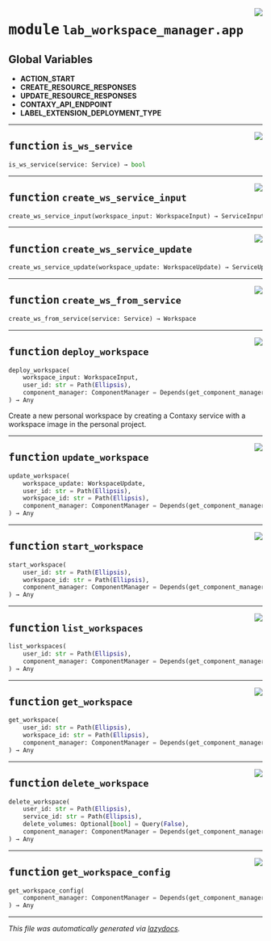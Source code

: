 <!-- markdownlint-disable -->

<a href="https://github.com/ml-tooling/contaxy/blob/main/components/lab-workspace-manager/backend/src/lab_workspace_manager/app.py#L0"><img align="right" style="float:right;" src="https://img.shields.io/badge/-source-cccccc?style=flat-square"></a>

# <kbd>module</kbd> `lab_workspace_manager.app`




**Global Variables**
---------------
- **ACTION_START**
- **CREATE_RESOURCE_RESPONSES**
- **UPDATE_RESOURCE_RESPONSES**
- **CONTAXY_API_ENDPOINT**
- **LABEL_EXTENSION_DEPLOYMENT_TYPE**

---

<a href="https://github.com/ml-tooling/contaxy/blob/main/components/lab-workspace-manager/backend/src/lab_workspace_manager/app.py#L46"><img align="right" style="float:right;" src="https://img.shields.io/badge/-source-cccccc?style=flat-square"></a>

## <kbd>function</kbd> `is_ws_service`

```python
is_ws_service(service: Service) → bool
```






---

<a href="https://github.com/ml-tooling/contaxy/blob/main/components/lab-workspace-manager/backend/src/lab_workspace_manager/app.py#L52"><img align="right" style="float:right;" src="https://img.shields.io/badge/-source-cccccc?style=flat-square"></a>

## <kbd>function</kbd> `create_ws_service_input`

```python
create_ws_service_input(workspace_input: WorkspaceInput) → ServiceInput
```






---

<a href="https://github.com/ml-tooling/contaxy/blob/main/components/lab-workspace-manager/backend/src/lab_workspace_manager/app.py#L75"><img align="right" style="float:right;" src="https://img.shields.io/badge/-source-cccccc?style=flat-square"></a>

## <kbd>function</kbd> `create_ws_service_update`

```python
create_ws_service_update(workspace_update: WorkspaceUpdate) → ServiceUpdate
```






---

<a href="https://github.com/ml-tooling/contaxy/blob/main/components/lab-workspace-manager/backend/src/lab_workspace_manager/app.py#L87"><img align="right" style="float:right;" src="https://img.shields.io/badge/-source-cccccc?style=flat-square"></a>

## <kbd>function</kbd> `create_ws_from_service`

```python
create_ws_from_service(service: Service) → Workspace
```






---

<a href="https://github.com/ml-tooling/contaxy/blob/main/components/lab-workspace-manager/backend/src/lab_workspace_manager/app.py#L108"><img align="right" style="float:right;" src="https://img.shields.io/badge/-source-cccccc?style=flat-square"></a>

## <kbd>function</kbd> `deploy_workspace`

```python
deploy_workspace(
    workspace_input: WorkspaceInput,
    user_id: str = Path(Ellipsis),
    component_manager: ComponentManager = Depends(get_component_manager)
) → Any
```

Create a new personal workspace by creating a Contaxy service with a workspace image in the personal project. 


---

<a href="https://github.com/ml-tooling/contaxy/blob/main/components/lab-workspace-manager/backend/src/lab_workspace_manager/app.py#L139"><img align="right" style="float:right;" src="https://img.shields.io/badge/-source-cccccc?style=flat-square"></a>

## <kbd>function</kbd> `update_workspace`

```python
update_workspace(
    workspace_update: WorkspaceUpdate,
    user_id: str = Path(Ellipsis),
    workspace_id: str = Path(Ellipsis),
    component_manager: ComponentManager = Depends(get_component_manager)
) → Any
```






---

<a href="https://github.com/ml-tooling/contaxy/blob/main/components/lab-workspace-manager/backend/src/lab_workspace_manager/app.py#L163"><img align="right" style="float:right;" src="https://img.shields.io/badge/-source-cccccc?style=flat-square"></a>

## <kbd>function</kbd> `start_workspace`

```python
start_workspace(
    user_id: str = Path(Ellipsis),
    workspace_id: str = Path(Ellipsis),
    component_manager: ComponentManager = Depends(get_component_manager)
) → Any
```






---

<a href="https://github.com/ml-tooling/contaxy/blob/main/components/lab-workspace-manager/backend/src/lab_workspace_manager/app.py#L182"><img align="right" style="float:right;" src="https://img.shields.io/badge/-source-cccccc?style=flat-square"></a>

## <kbd>function</kbd> `list_workspaces`

```python
list_workspaces(
    user_id: str = Path(Ellipsis),
    component_manager: ComponentManager = Depends(get_component_manager)
) → Any
```






---

<a href="https://github.com/ml-tooling/contaxy/blob/main/components/lab-workspace-manager/backend/src/lab_workspace_manager/app.py#L203"><img align="right" style="float:right;" src="https://img.shields.io/badge/-source-cccccc?style=flat-square"></a>

## <kbd>function</kbd> `get_workspace`

```python
get_workspace(
    user_id: str = Path(Ellipsis),
    workspace_id: str = Path(Ellipsis),
    component_manager: ComponentManager = Depends(get_component_manager)
) → Any
```






---

<a href="https://github.com/ml-tooling/contaxy/blob/main/components/lab-workspace-manager/backend/src/lab_workspace_manager/app.py#L229"><img align="right" style="float:right;" src="https://img.shields.io/badge/-source-cccccc?style=flat-square"></a>

## <kbd>function</kbd> `delete_workspace`

```python
delete_workspace(
    user_id: str = Path(Ellipsis),
    service_id: str = Path(Ellipsis),
    delete_volumes: Optional[bool] = Query(False),
    component_manager: ComponentManager = Depends(get_component_manager)
) → Any
```






---

<a href="https://github.com/ml-tooling/contaxy/blob/main/components/lab-workspace-manager/backend/src/lab_workspace_manager/app.py#L254"><img align="right" style="float:right;" src="https://img.shields.io/badge/-source-cccccc?style=flat-square"></a>

## <kbd>function</kbd> `get_workspace_config`

```python
get_workspace_config(
    component_manager: ComponentManager = Depends(get_component_manager)
) → Any
```








---

_This file was automatically generated via [lazydocs](https://github.com/ml-tooling/lazydocs)._
